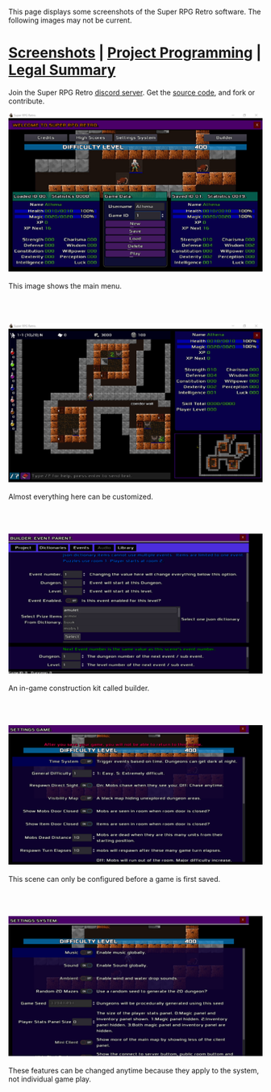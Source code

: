 This page displays some screenshots of the Super RPG Retro software. The following images may not be current.

# [Screenshots](screenshots.md) | [Project Programming](project-programming.md) | [Legal Summary](legal-summary.md)

Join the Super RPG Retro [discord server](https://discord.gg/b8damxvwX8). Get the [source code](https://github.com/Super-RPG-Retro/Super-RPG-Retro), and fork or contribute.

![This image shows the main menu.](./images/main_menu_scene.png)
<br/><br/>
This image shows the main menu.
<br/><br/><br/><br/>

![Almost everything here can be customized.](./images/game_world_large_map.png)
<br/><br/>
Almost everything here can be customized.
<br/><br/><br/><br/>

![An in-game construction kit called builder.](./images/builder_event_parent.png)
<br/><br/>
An in-game construction kit called builder.
<br/><br/><br/><br/>

![This scene can only be configured before a game is first saved.](./images/settings_game.png)
<br/><br/>
This scene can only be configured before a game is first saved.
<br/><br/><br/><br/>

![These features can be changed anytime because they apply to the system, not individual game play.](./images/settings_system.png)
<br/><br/>
These features can be changed anytime because they apply to the system, not individual game play.